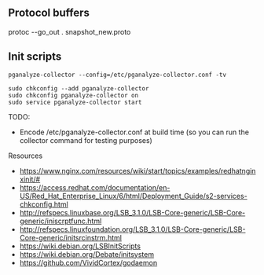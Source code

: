 
## Protocol buffers

protoc --go_out . snapshot_new.proto 

## Init scripts


```
pganalyze-collector --config=/etc/pganalyze-collector.conf -tv

sudo chkconfig --add pganalyze-collector
sudo chkconfig pganalyze-collector on
sudo service pganalyze-collector start
```


TODO:
- Encode /etc/pganalyze-collector.conf at build time (so you can run the collector command for testing purposes)


Resources
- https://www.nginx.com/resources/wiki/start/topics/examples/redhatnginxinit/#
- https://access.redhat.com/documentation/en-US/Red_Hat_Enterprise_Linux/6/html/Deployment_Guide/s2-services-chkconfig.html
- http://refspecs.linuxbase.org/LSB_3.1.0/LSB-Core-generic/LSB-Core-generic/iniscrptfunc.html
- http://refspecs.linuxfoundation.org/LSB_3.1.0/LSB-Core-generic/LSB-Core-generic/initsrcinstrm.html
- https://wiki.debian.org/LSBInitScripts
- https://wiki.debian.org/Debate/initsystem
- https://github.com/VividCortex/godaemon
